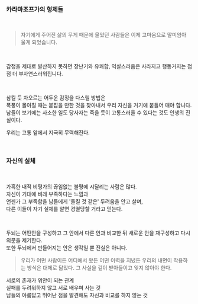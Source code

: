 ### 카라마조프가의 형제들

<br>

> 자기에게 주어진 삶의 무게 때문에 울었던 사람들은
이제 고마움으로 말미암아 울게 되었습니다.

<br>

감정을 제대로 발산하지 못하면 장난기와 유쾌함, 익살스러움은 사라지고 행동거지는 점점 더 부자연스러워집니다.

<br>

삼킬 듯 차오르는 어두운 감정을 다스릴 방법은<br>
폭풍이 몰아칠 때는 붙잡을 만한 것을 찾아내서 우리 자신을 거기에 붙들어 매야 합니다.<br>
남들이 보기에는 사소한 일도 당사자는 죽을 듯이 고통스러울 수 있다는 것도 인생의 진실이다.<br>

우리는 고통 앞에서 지극히 무력해진다.<br>

<br>

### 자신의 실체

<br>

가혹한 내적 비평가의 끊임없는 불평에 시달리는 사람은 많다.<br>
자신이 기대에 비래 부족하다는 느낌과<br>
언젠가 그 부족함을 남들에게 '들킬 것 같은' 두려움을 안고 살며,<br>
다른 이들이 자기 실체를 알면 경멸당할 거라고 믿는다.

<br>

두뇌는 어떤안을 구성하고 그 안에서 다른 안과 비교한 뒤 새로운 안을 재구성하고 다시 의문을 제기한다.<br>
또한 두뇌에서 만들어지는 안은 생각일 뿐 진실은 아니다.<br>

> 우리가 어떤 사람이든 어디에서 왔든 어떤 이력을 지녔든 우리의 내면이 작용하는 방식은 대체로 닮았다.
그 사실을 깊이 받아들이고 잊지 않아야 한다.

서로의 존재가 위안이 되는 관계<br>
실패를 두려워하지 않고 서로 배우며 사는 것<br>
남들의 아름답고 뛰어난 점을 발견해도 자신과 비교를 하지 않는 것<br>

